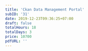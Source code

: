 ```yaml
---
title: 'Ckan Data Management Portal'
subID: '31' 
date: 2019-12-23T09:36:25+07:00
draft: false
totalHours: 18
totalDays: 3
price: 10700
pdfURL: ''
---
```

<!--
## รายละเอียดหลักสูตร

## หลักสูตรนี้เหมาะสำหรับ

## วัตถุประสงค์

## ความรู้พื้นฐาน

## ซอฟต์แวร์ที่ใช้

## สิ่งที่ผู้เข้าอบรมต้องเตรียม

## เนื้อหาหลักสูตร
-->